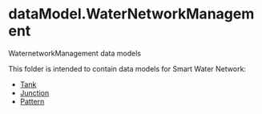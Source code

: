 # dataModel.WaterNetworkManagement

WaternetworkManagement data models 

This folder is intended to contain data models for Smart Water Network:

-   [Tank](https://github.com/easy-global-market/dataModel.WaterNetwork/blob/master/Tank/schema.json)
-   [Junction](https://github.com/easy-global-market/dataModel.WaterNetwork/blob/master/Junction/schema.json)
-   [Pattern](https://github.com/easy-global-market/dataModel.WaterNetwork/blob/master/Pattern/schema.json)
